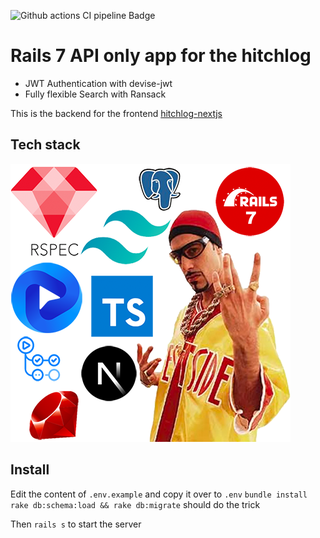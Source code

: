 ![Github actions CI pipeline Badge](https://github.com/flov/hitchlog-api/actions/workflows/ci.yml/badge.svg)

# Rails 7 API only app for the hitchlog

- JWT Authentication with devise-jwt
- Fully flexible Search with Ransack

This is the backend for the frontend [hitchlog-nextjs](https://github.com/flov/hitchlog-nextjs)

## Tech stack

![techstack](/public/techstack.png)

## Install

Edit the content of `.env.example` and copy it over to `.env`
`bundle install`
`rake db:schema:load && rake db:migrate`
should do the trick

Then `rails s` to start the server
